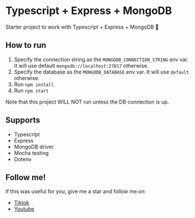 # Typescript + Express + MongoDB
Starter project to work with Typescript + Express + MongoDB 🚀

## How to run
1. Specify the connection string  as the `MONGODB_CONNECTION_STRING` env var. It will use default `mongodb://localhost:27017` otherwise.
2. Specify the database as the `MONGODB_DATABASE` env var. It will use `default` otherwise.
3. Run `npm install`
4. Run `npm start`

Note that this project WILL NOT run unless the DB connection is up.

## Supports
* Typescript
* Express
* MongoDB driver
* Mocha testing
* Dotenv

## Follow me!
If this was useful for you, give me a star and follow me on:
* [Tiktok](https://www.tiktok.com/@sergiosheypol/)
* [Youtube](https://youtube.com/@sergiosheypol)
